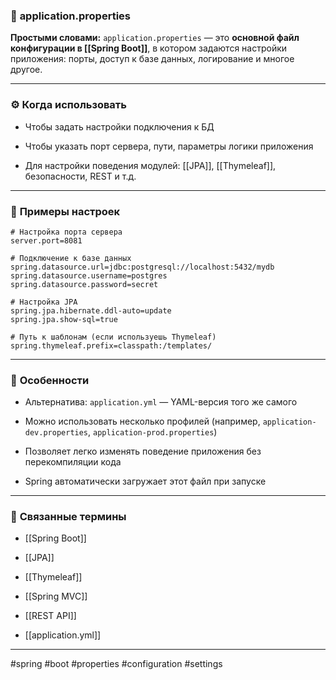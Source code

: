 ### 🧾 **application.properties**

**Простыми словами:** `application.properties` — это **основной файл конфигурации в [[Spring Boot]]**, в котором задаются настройки приложения: порты, доступ к базе данных, логирование и многое другое.

---

### ⚙️ **Когда использовать**

- Чтобы задать настройки подключения к БД
    
- Чтобы указать порт сервера, пути, параметры логики приложения
    
- Для настройки поведения модулей: [[JPA]], [[Thymeleaf]], безопасности, REST и т.д.
    

---

### 📌 **Примеры настроек**

```properties
# Настройка порта сервера
server.port=8081

# Подключение к базе данных
spring.datasource.url=jdbc:postgresql://localhost:5432/mydb
spring.datasource.username=postgres
spring.datasource.password=secret

# Настройка JPA
spring.jpa.hibernate.ddl-auto=update
spring.jpa.show-sql=true

# Путь к шаблонам (если используешь Thymeleaf)
spring.thymeleaf.prefix=classpath:/templates/
```

---

### 🧠 **Особенности**

- Альтернатива: `application.yml` — YAML-версия того же самого
    
- Можно использовать несколько профилей (например, `application-dev.properties`, `application-prod.properties`)
    
- Позволяет легко изменять поведение приложения без перекомпиляции кода
    
- Spring автоматически загружает этот файл при запуске
    

---

### 🔗 **Связанные термины**

- [[Spring Boot]]
    
- [[JPA]]
    
- [[Thymeleaf]]
    
- [[Spring MVC]]
    
- [[REST API]]
    
- [[application.yml]]
    

---

#spring #boot #properties #configuration #settings